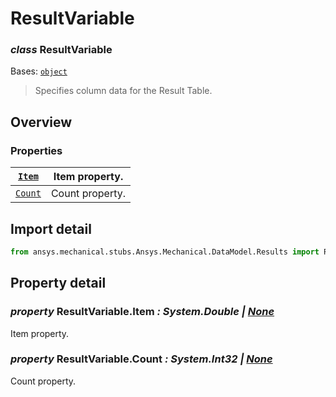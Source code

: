# ResultVariable

### *class* ResultVariable

Bases: [`object`](https://docs.python.org/3/library/functions.html#object)

> Specifies column data for the Result Table.

> <!-- !! processed by numpydoc !! -->

## Overview

### Properties

| [`Item`](#ResultVariable.Item)   | Item property.   |
|----------------------------------|------------------|
| [`Count`](#ResultVariable.Count) | Count property.  |

## Import detail

```python
from ansys.mechanical.stubs.Ansys.Mechanical.DataModel.Results import ResultVariable
```

## Property detail

### *property* ResultVariable.Item *: System.Double | [None](https://docs.python.org/3/library/constants.html#None)*

Item property.

<!-- !! processed by numpydoc !! -->

### *property* ResultVariable.Count *: System.Int32 | [None](https://docs.python.org/3/library/constants.html#None)*

Count property.

<!-- !! processed by numpydoc !! -->

